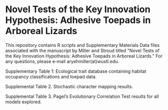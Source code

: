 # Novel Tests of the Key Innovation Hypothesis: Adhesive Toepads in Arboreal Lizards

This repository contains R scripts and Supplementary Materials Data files associated with the manuscript by Miller and Stroud titled "Novel Tests of the Key Innovation Hypothesis: Adhesive Toepads in Arboreal Lizards." For any questions, please e-mail aryehmiller(at)wustl.edu. 

Supplementary Table 1: Ecological trait database containing habitat occupancy classifications and toepad data. 

Supplemental Table 2. Stochastic character mapping results.

Supplemental Table 3. Pagel’s Evolutionary Correlation Test results for all models explored.
